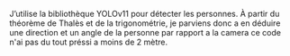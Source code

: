 J’utilise la bibliothèque YOLOv11 pour détecter les personnes. À partir du théorème de Thalès et de la trigonométrie, je parviens donc a en déduire une direction et un angle de la personne par rapport a la camera ce code n'ai pas du tout préssi a moins de 2 mètre.
